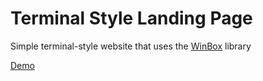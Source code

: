# Terminal Style Landing Page

Simple terminal-style website that uses the [WinBox](https://github.com/nextapps-de/winbox) library

[Demo](https://upbeat-allen-ed0aef.netlify.app/)

